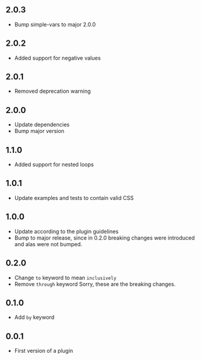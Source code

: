 ## 2.0.3
* Bump simple-vars to major 2.0.0

## 2.0.2
* Added support for negative values

## 2.0.1
* Removed deprecation warning

## 2.0.0
* Update dependencies
* Bump major version

## 1.1.0
* Added support for nested loops

## 1.0.1
* Update examples and tests to contain valid CSS

## 1.0.0
* Update according to the plugin guidelines
* Bump to major release, since in 0.2.0 breaking changes were introduced and alas were not bumped.

## 0.2.0
* Change `to` keyword to mean `inclusively`
* Remove `through` keyword
Sorry, these are the breaking changes.

## 0.1.0
* Add `by` keyword

## 0.0.1
* First version of a plugin
